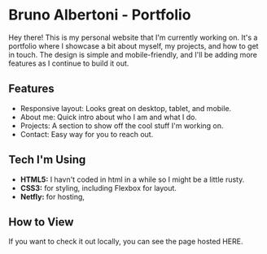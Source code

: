 # Bruno Albertoni - Portfolio

Hey there! This is my personal website that I'm currently working on. It's a portfolio where I showcase a bit about myself, my projects, and how to get in touch. The design is simple and mobile-friendly, and I'll be adding more features as I continue to build it out.

## Features

- Responsive layout: Looks great on desktop, tablet, and mobile.
- About me: Quick intro about who I am and what I do.
- Projects: A section to show off the cool stuff I'm working on.
- Contact: Easy way for you to reach out.

## Tech I'm Using

- **HTML5:** I havn't coded in html in a while so I might be a little rusty.
- **CSS3:** for styling, including Flexbox for layout.
- **Netfly:** for hosting, 

## How to View

If you want to check it out locally, you can see the page hosted HERE.